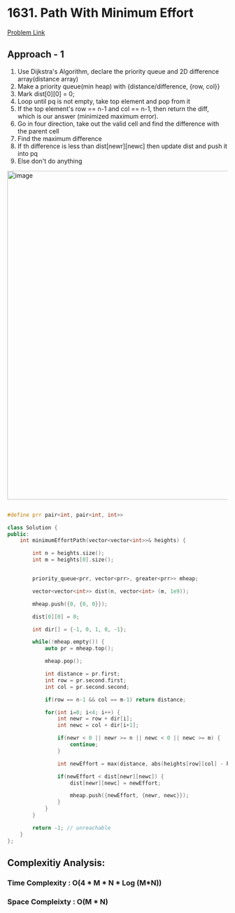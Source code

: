 # 1631. Path With Minimum Effort

[Problem Link](https://leetcode.com/problems/path-with-minimum-effort/)

## Approach - 1

1. Use Dijkstra's Algorithm, declare the priority queue and 2D difference array(distance array)
2. Make a priority queue(min heap) with {distance/difference, {row, col}}
3. Mark dist[0][0] = 0;
4. Loop until pq is not empty, take top element and pop from it
5. If the top element's row == n-1 and col == n-1, then return the diff, which is our answer (minimized maximum error).
6. Go in four direction, take out the valid cell and find the difference with the parent cell
7. Find the maximum difference
8. If th difference is less than dist[newr][newc] then update dist and push it into pq
9. Else don't do anything

<img width="749" alt="image" src="https://github.com/user-attachments/assets/2c830838-7ac3-4c7c-8956-511e194f0d7d">

```c++

#define prr pair<int, pair<int, int>>

class Solution {
public:
    int minimumEffortPath(vector<vector<int>>& heights) {

        int n = heights.size();
        int m = heights[0].size();


        priority_queue<prr, vector<prr>, greater<prr>> mheap;

        vector<vector<int>> dist(n, vector<int> (m, 1e9));

        mheap.push({0, {0, 0}});

        dist[0][0] = 0;

        int dir[] = {-1, 0, 1, 0, -1};

        while(!mheap.empty()) {
            auto pr = mheap.top();

            mheap.pop();

            int distance = pr.first;
            int row = pr.second.first;
            int col = pr.second.second;

            if(row == n-1 && col == m-1) return distance;

            for(int i=0; i<4; i++) {
                int newr = row + dir[i];
                int newc = col + dir[i+1];

                if(newr < 0 || newr >= n || newc < 0 || newc >= m) {
                    continue;
                }

                int newEffort = max(distance, abs(heights[row][col] - heights[newr][newc]));

                if(newEffort < dist[newr][newc]) {
                    dist[newr][newc] = newEffort;

                    mheap.push({newEffort, {newr, newc}});
                }
            }
        }

        return -1; // unreachable
    }
};

```

## Complexitiy Analysis:

### Time Complexity : O(4 \* M \* N * Log (M*N))

### Space Compleixty : O(M \* N)
